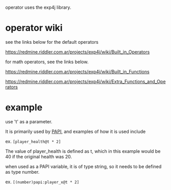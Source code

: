 operator uses the exp4j library.

# operator wiki
see the links below for the default operators

https://redmine.riddler.com.ar/projects/exp4j/wiki/Built_in_Operators

for math operators, see the links below.

https://redmine.riddler.com.ar/projects/exp4j/wiki/Built_in_Functions

https://redmine.riddler.com.ar/projects/exp4j/wiki/Extra_Functions_and_Operators


# example
use 't' as a parameter.

It is primarily used by [PAPI](https://github.com/toxicity188/BetterHud/wiki/placeholders), and examples of how it is used include

ex. `[player_health@t * 2]`

The value of player_health is defined as t, which in this example would be 40 if the original health was 20.

when used as a PAPI variable, it is of type string, so it needs to be defined as type number.

ex. `[(number)papi:player_x@t * 2]`